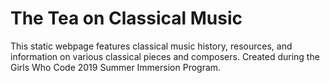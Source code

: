 # The Tea on Classical Music
 
This static webpage features classical music history, resources, and information on various classical pieces and composers. Created during the Girls Who Code 2019 Summer Immersion Program.
